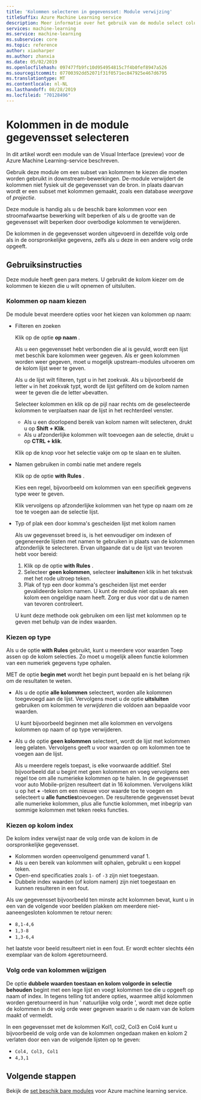 ```yaml
---
title: 'Kolommen selecteren in gegevensset: Module verwijzing'
titleSuffix: Azure Machine Learning service
description: Meer informatie over het gebruik van de module select columns in dataset in Azure Machine Learning service om een subset van kolommen te kiezen die moeten worden gebruikt in downstream-bewerkingen.
services: machine-learning
ms.service: machine-learning
ms.subservice: core
ms.topic: reference
author: xiaoharper
ms.author: zhanxia
ms.date: 05/02/2019
ms.openlocfilehash: 097477fb9fc10d954954815c7f4b0fef8947a526
ms.sourcegitcommit: 07700392dd52071f31f0571ec847925e467d6795
ms.translationtype: MT
ms.contentlocale: nl-NL
ms.lasthandoff: 08/28/2019
ms.locfileid: "70128496"
---
```

# <a name="select-columns-in-dataset-module"></a>Kolommen in de module gegevensset selecteren

In dit artikel wordt een module van de Visual Interface (preview) voor de Azure Machine Learning-service beschreven.

Gebruik deze module om een subset van kolommen te kiezen die moeten worden gebruikt in downstream-bewerkingen. De-module verwijdert de kolommen niet fysiek uit de gegevensset van de bron. in plaats daarvan wordt er een subset met kolommen gemaakt, zoals een database *weergave* of *projectie*.

Deze module is handig als u de beschik bare kolommen voor een stroomafwaartse bewerking wilt beperken of als u de grootte van de gegevensset wilt beperken door overbodige kolommen te verwijderen.

De kolommen in de gegevensset worden uitgevoerd in dezelfde volg orde als in de oorspronkelijke gegevens, zelfs als u deze in een andere volg orde opgeeft.

## <a name="how-to-use"></a>Gebruiksinstructies

Deze module heeft geen para meters. U gebruikt de kolom kiezer om de kolommen te kiezen die u wilt opnemen of uitsluiten.

### <a name="choose-columns-by-name"></a>Kolommen op naam kiezen

De module bevat meerdere opties voor het kiezen van kolommen op naam: 

+ Filteren en zoeken

    Klik op de optie **op naam** .

    Als u een gegevensset hebt verbonden die al is gevuld, wordt een lijst met beschik bare kolommen weer gegeven. Als er geen kolommen worden weer gegeven, moet u mogelijk upstream-modules uitvoeren om de kolom lijst weer te geven.

    Als u de lijst wilt filteren, typt u in het zoekvak. Als u bijvoorbeeld de letter `w` in het zoekvak typt, wordt de lijst gefilterd om de kolom namen weer te geven die de letter `w`bevatten.

    Selecteer kolommen en klik op de pijl naar rechts om de geselecteerde kolommen te verplaatsen naar de lijst in het rechterdeel venster.

    + Als u een doorlopend bereik van kolom namen wilt selecteren, drukt u op **Shift + Klik**.
    + Als u afzonderlijke kolommen wilt toevoegen aan de selectie, drukt u op **CTRL + klik**.

    Klik op de knop voor het selectie vakje om op te slaan en te sluiten.

+ Namen gebruiken in combi natie met andere regels

    Klik op de optie **with Rules** .
    
    Kies een regel, bijvoorbeeld om kolommen van een specifiek gegevens type weer te geven.

    Klik vervolgens op afzonderlijke kolommen van het type op naam om ze toe te voegen aan de selectie lijst.

+ Typ of plak een door komma's gescheiden lijst met kolom namen

    Als uw gegevensset breed is, is het eenvoudiger om indexen of gegenereerde lijsten met namen te gebruiken in plaats van de kolommen afzonderlijk te selecteren. Ervan uitgaande dat u de lijst van tevoren hebt voor bereid:

    1. Klik op de optie **with Rules** . 
    2. Selecteer **geen kolommen**, selecteer **insluiten**en klik in het tekstvak met het rode uitroep teken. 
    3. Plak of typ een door komma's gescheiden lijst met eerder gevalideerde kolom namen. U kunt de module niet opslaan als een kolom een ongeldige naam heeft. Zorg er dus voor dat u de namen van tevoren controleert.
    
    U kunt deze methode ook gebruiken om een lijst met kolommen op te geven met behulp van de index waarden. 

### <a name="choose-by-type"></a>Kiezen op type

Als u de optie **with Rules** gebruikt, kunt u meerdere voor waarden Toep assen op de kolom selecties. Zo moet u mogelijk alleen functie kolommen van een numeriek gegevens type ophalen.

MET de optie **begin met** wordt het begin punt bepaald en is het belang rijk om de resultaten te weten. 

+ Als u de optie **alle kolommen** selecteert, worden alle kolommen toegevoegd aan de lijst. Vervolgens moet u de optie **uitsluiten** gebruiken om kolommen te *verwijderen* die voldoen aan bepaalde voor waarden. 

    U kunt bijvoorbeeld beginnen met alle kolommen en vervolgens kolommen op naam of op type verwijderen.

+ Als u de optie **geen kolommen** selecteert, wordt de lijst met kolommen leeg gelaten. Vervolgens geeft u voor waarden op om kolommen toe te voegen aan de lijst. 

    Als u meerdere regels toepast, is elke voorwaarde additief. Stel bijvoorbeeld dat u begint met geen kolommen en voeg vervolgens een regel toe om alle numerieke kolommen op te halen. In de gegevensset voor auto Mobile-prijzen resulteert dat in 16 kolommen. Vervolgens klikt u op het **+** -teken om een nieuwe voor waarde toe te voegen en selecteert u **alle functies**toevoegen. De resulterende gegevensset bevat alle numerieke kolommen, plus alle functie kolommen, met inbegrip van sommige kolommen met teken reeks functies.

### <a name="choose-by-column-index"></a>Kiezen op kolom index

De kolom index verwijst naar de volg orde van de kolom in de oorspronkelijke gegevensset.

+ Kolommen worden opeenvolgend genummerd vanaf 1.  
+ Als u een bereik van kolommen wilt ophalen, gebruikt u een koppel teken. 
+ Open-end specificaties zoals `1-` of `-3` zijn niet toegestaan.
+ Dubbele index waarden (of kolom namen) zijn niet toegestaan en kunnen resulteren in een fout.

Als uw gegevensset bijvoorbeeld ten minste acht kolommen bevat, kunt u in een van de volgende voor beelden plakken om meerdere niet-aaneengesloten kolommen te retour neren: 

+ `8,1-4,6`
+ `1,3-8`
+ `1,3-6,4` 

het laatste voor beeld resulteert niet in een fout. Er wordt echter slechts één exemplaar van de kolom `4`geretourneerd.



### <a name="change-order-of-columns"></a>Volg orde van kolommen wijzigen

De optie **dubbele waarden toestaan en kolom volgorde in selectie behouden** begint met een lege lijst en voegt kolommen toe die u opgeeft op naam of index. In tegens telling tot andere opties, waarmee altijd kolommen worden geretourneerd in hun ' natuurlijke volg orde ', wordt met deze optie de kolommen in de volg orde weer gegeven waarin u de naam van de kolom maakt of vermeldt. 

In een gegevensset met de kolommen Kol1, col2, Col3 en Col4 kunt u bijvoorbeeld de volg orde van de kolommen ongedaan maken en kolom 2 verlaten door een van de volgende lijsten op te geven:

+ `Col4, Col3, Col1`
+ `4,3,1`


## <a name="next-steps"></a>Volgende stappen

Bekijk de [set beschik bare modules](module-reference.md) voor Azure machine learning service. 
